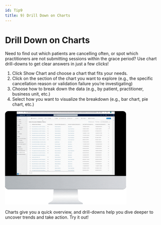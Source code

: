 ```yaml
---
id: Tip9
title: 9) Drill Down on Charts
---
```


# Drill Down on Charts

Need to find out which patients are cancelling often, or spot which practitioners are not submitting sessions within the grace period? Use chart drill-downs to get clear answers in just a few clicks!

1. Click Show Chart and choose a chart that fits your needs.
2. Click on the section of the chart you want to explore (e.g., the specific cancellation reason or validation failure you’re investigating)
3. Choose how to break down the data (e.g., by patient, practitioner, business unit, etc.)
4. Select how you want to visualize the breakdown (e.g., bar chart, pie chart, etc.)

 <img src ='/img/TT9.gif' width='400'/> 

 Charts give you a quick overview, and drill-downs help you dive deeper to uncover trends and take action. Try it out!